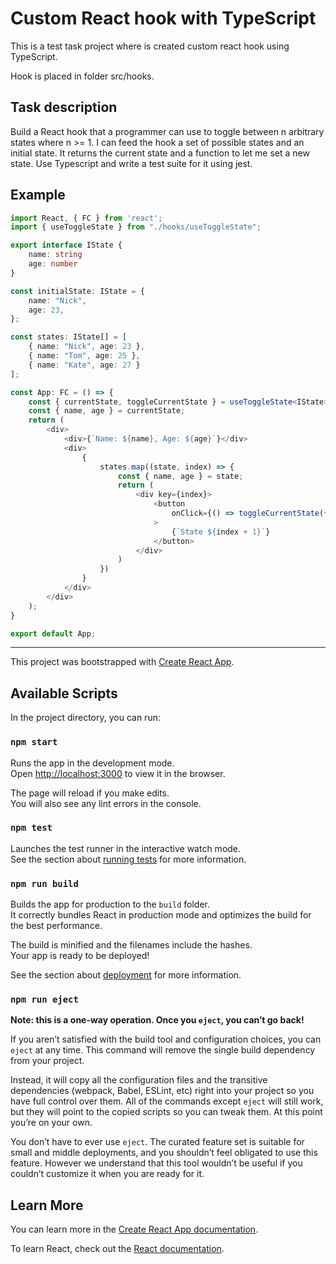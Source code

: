 # Custom React hook with TypeScript

This is a test task project where is created custom react hook using TypeScript.

Hook is placed in folder src/hooks.

## Task description

Build a React hook that a programmer can use to toggle between n arbitrary states where n >= 1. I can feed the hook a set of possible states and an initial state. It returns the current state and a function to let me set a new state.
Use Typescript and write a test suite for it using jest.

## Example

```typescript jsx
import React, { FC } from 'react';
import { useToggleState } from "./hooks/useToggleState";

export interface IState {
    name: string
    age: number
}

const initialState: IState = {
    name: "Nick",
    age: 23,
};

const states: IState[] = [
    { name: "Nick", age: 23 },
    { name: "Tom", age: 25 },
    { name: "Kate", age: 27 }
];

const App: FC = () => {
    const { currentState, toggleCurrentState } = useToggleState<IState>(initialState, states);
    const { name, age } = currentState;
    return (
        <div>
            <div>{`Name: ${name}, Age: ${age}`}</div>
            <div>
                {
                    states.map((state, index) => {
                        const { name, age } = state;
                        return (
                            <div key={index}>
                                <button
                                    onClick={() => toggleCurrentState({ name, age })}
                                >
                                    {`State ${index + 1}`}
                                </button>
                            </div>
                        )
                    })
                }
            </div>
        </div>
    );
}

export default App;
```
---

This project was bootstrapped with [Create React App](https://github.com/facebook/create-react-app).

## Available Scripts

In the project directory, you can run:

### `npm start`

Runs the app in the development mode.<br />
Open [http://localhost:3000](http://localhost:3000) to view it in the browser.

The page will reload if you make edits.<br />
You will also see any lint errors in the console.

### `npm test`

Launches the test runner in the interactive watch mode.<br />
See the section about [running tests](https://facebook.github.io/create-react-app/docs/running-tests) for more information.

### `npm run build`

Builds the app for production to the `build` folder.<br />
It correctly bundles React in production mode and optimizes the build for the best performance.

The build is minified and the filenames include the hashes.<br />
Your app is ready to be deployed!

See the section about [deployment](https://facebook.github.io/create-react-app/docs/deployment) for more information.

### `npm run eject`

**Note: this is a one-way operation. Once you `eject`, you can’t go back!**

If you aren’t satisfied with the build tool and configuration choices, you can `eject` at any time. This command will remove the single build dependency from your project.

Instead, it will copy all the configuration files and the transitive dependencies (webpack, Babel, ESLint, etc) right into your project so you have full control over them. All of the commands except `eject` will still work, but they will point to the copied scripts so you can tweak them. At this point you’re on your own.

You don’t have to ever use `eject`. The curated feature set is suitable for small and middle deployments, and you shouldn’t feel obligated to use this feature. However we understand that this tool wouldn’t be useful if you couldn’t customize it when you are ready for it.

## Learn More

You can learn more in the [Create React App documentation](https://facebook.github.io/create-react-app/docs/getting-started).

To learn React, check out the [React documentation](https://reactjs.org/).

